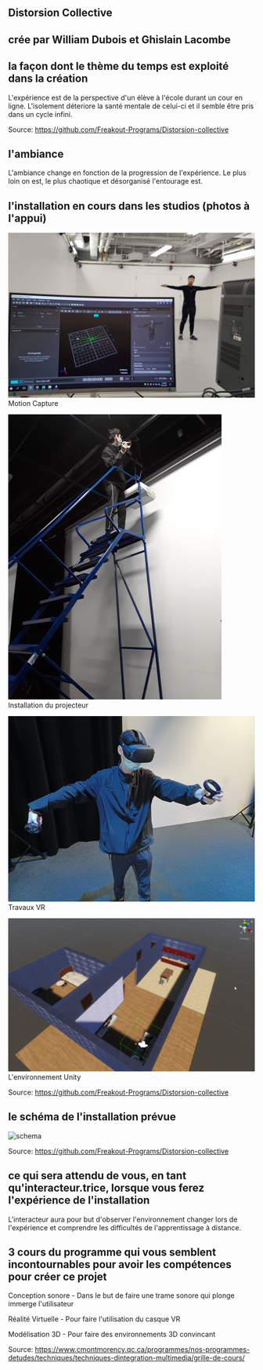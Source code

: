 ## Distorsion Collective

## crée par William Dubois et Ghislain Lacombe

## la façon dont le thème du temps est exploité dans la création
L'expérience est de la perspective d'un élève à l'école durant un cour en ligne. L'isolement déteriore la santé mentale de celui-ci et il semble être pris dans un cycle infini.

Source: https://github.com/Freakout-Programs/Distorsion-collective

## l'ambiance
L'ambiance change en fonction de la progression de l'expérience. Le plus loin on est, le plus chaotique et désorganisé l'entourage est.

## l'installation en cours dans les studios (photos à l'appui)

![motion capture](media_distorsion/motionCapture.jpg)
Motion Capture

![Installation du projecteur](media_distorsion/travaux_projecteur.jpg)
Installation du projecteur

![vr](media_distorsion/travaux_vr.jpg)
Travaux VR

![unity](media_distorsion/unity-maison-1.png)
L'environnement Unity

Source: https://github.com/Freakout-Programs/Distorsion-collective

## le schéma de l'installation prévue
![schema](media_distorsion/schéma_de_branchement.png)

Source: https://github.com/Freakout-Programs/Distorsion-collective

## ce qui sera attendu de vous, en tant qu'interacteur.trice, lorsque vous ferez l'expérience de l'installation
L'interacteur aura pour but d'observer l'environnement changer lors de l'expérience et comprendre les difficultés de l'apprentissage à distance.

## 3 cours du programme qui vous semblent incontournables pour avoir les compétences pour créer ce projet

Conception sonore - Dans le but de faire une trame sonore qui plonge immerge l'utilisateur

Réalité Virtuelle - Pour faire l'utilisation du casque VR

Modélisation 3D - Pour faire des environnements 3D convincant

Source: https://www.cmontmorency.qc.ca/programmes/nos-programmes-detudes/techniques/techniques-dintegration-multimedia/grille-de-cours/
